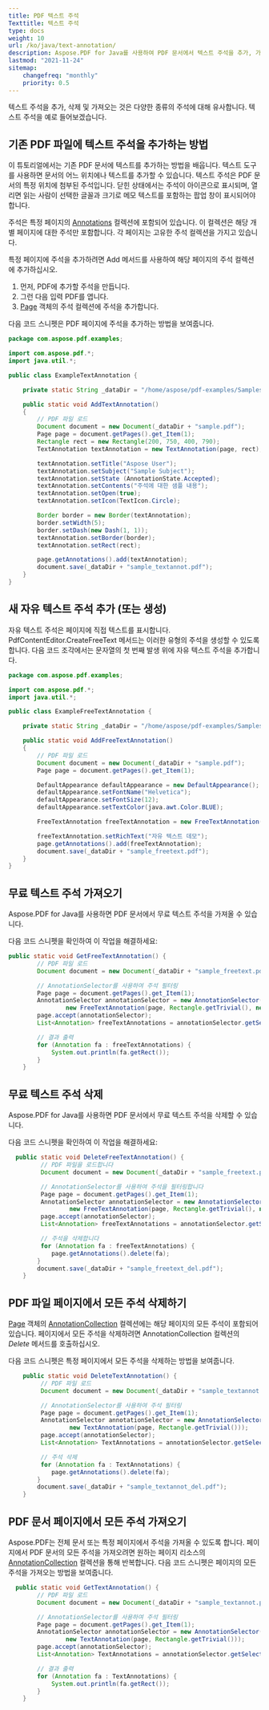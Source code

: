 ```yaml
---
title: PDF 텍스트 주석
Texttitle: 텍스트 주석
type: docs
weight: 10
url: /ko/java/text-annotation/
description: Aspose.PDF for Java를 사용하여 PDF 문서에서 텍스트 주석을 추가, 가져오기 및 삭제할 수 있습니다.
lastmod: "2021-11-24"
sitemap:
    changefreq: "monthly"
    priority: 0.5
---
```


텍스트 주석을 추가, 삭제 및 가져오는 것은 다양한 종류의 주석에 대해 유사합니다. 텍스트 주석을 예로 들어보겠습니다.

## 기존 PDF 파일에 텍스트 주석을 추가하는 방법

이 튜토리얼에서는 기존 PDF 문서에 텍스트를 추가하는 방법을 배웁니다. 텍스트 도구를 사용하면 문서의 어느 위치에나 텍스트를 추가할 수 있습니다. 텍스트 주석은 PDF 문서의 특정 위치에 첨부된 주석입니다. 닫힌 상태에서는 주석이 아이콘으로 표시되며, 열리면 읽는 사람이 선택한 글꼴과 크기로 메모 텍스트를 포함하는 팝업 창이 표시되어야 합니다.

주석은 특정 페이지의 [Annotations](https://reference.aspose.com/pdf/java/com.aspose.pdf/class-use/AnnotationCollection) 컬렉션에 포함되어 있습니다.
 이 컬렉션은 해당 개별 페이지에 대한 주석만 포함합니다. 각 페이지는 고유한 주석 컬렉션을 가지고 있습니다.

특정 페이지에 주석을 추가하려면 Add 메서드를 사용하여 해당 페이지의 주석 컬렉션에 추가하십시오.

1. 먼저, PDF에 추가할 주석을 만듭니다.
1. 그런 다음 입력 PDF를 엽니다.
1. [Page](https://reference.aspose.com/pdf/java/com.aspose.pdf/Page) 객체의 주석 컬렉션에 주석을 추가합니다.

다음 코드 스니펫은 PDF 페이지에 주석을 추가하는 방법을 보여줍니다.

```java
package com.aspose.pdf.examples;

import com.aspose.pdf.*;
import java.util.*;

public class ExampleTextAnnotation {

    private static String _dataDir = "/home/aspose/pdf-examples/Samples/";

    public static void AddTextAnnotation()
    {
        // PDF 파일 로드
        Document document = new Document(_dataDir + "sample.pdf");
        Page page = document.getPages().get_Item(1);
        Rectangle rect = new Rectangle(200, 750, 400, 790);
        TextAnnotation textAnnotation = new TextAnnotation(page, rect);

        textAnnotation.setTitle("Aspose User");
        textAnnotation.setSubject("Sample Subject");
        textAnnotation.setState (AnnotationState.Accepted);
        textAnnotation.setContents("주석에 대한 샘플 내용");
        textAnnotation.setOpen(true);
        textAnnotation.setIcon(TextIcon.Circle);

        Border border = new Border(textAnnotation);
        border.setWidth(5);
        border.setDash(new Dash(1, 1));
        textAnnotation.setBorder(border);
        textAnnotation.setRect(rect);

        page.getAnnotations().add(textAnnotation);
        document.save(_dataDir + "sample_textannot.pdf");
    }
}
```

## 새 자유 텍스트 주석 추가 (또는 생성)

자유 텍스트 주석은 페이지에 직접 텍스트를 표시합니다. PdfContentEditor.CreateFreeText 메서드는 이러한 유형의 주석을 생성할 수 있도록 합니다. 다음 코드 조각에서는 문자열의 첫 번째 발생 위에 자유 텍스트 주석을 추가합니다.

```java
package com.aspose.pdf.examples;

import com.aspose.pdf.*;
import java.util.*;

public class ExampleFreeTextAnnotation {

    private static String _dataDir = "/home/aspose/pdf-examples/Samples/";

    public static void AddFreeTextAnnotation()
    {
        // PDF 파일 로드
        Document document = new Document(_dataDir + "sample.pdf");
        Page page = document.getPages().get_Item(1);

        DefaultAppearance defaultAppearance = new DefaultAppearance();
        defaultAppearance.setFontName("Helvetica");
        defaultAppearance.setFontSize(12);
        defaultAppearance.setTextColor(java.awt.Color.BLUE);

        FreeTextAnnotation freeTextAnnotation = new FreeTextAnnotation(page, new Rectangle(300.0, 770.0, 400.0, 790.0), defaultAppearance);

        freeTextAnnotation.setRichText("자유 텍스트 데모");
        page.getAnnotations().add(freeTextAnnotation);
        document.save(_dataDir + "sample_freetext.pdf");
    }
}
```


## 무료 텍스트 주석 가져오기

Aspose.PDF for Java를 사용하면 PDF 문서에서 무료 텍스트 주석을 가져올 수 있습니다.

다음 코드 스니펫을 확인하여 이 작업을 해결하세요:

```java
public static void GetFreeTextAnnotation() {
        // PDF 파일 로드
        Document document = new Document(_dataDir + "sample_freetext.pdf");

        // AnnotationSelector를 사용하여 주석 필터링
        Page page = document.getPages().get_Item(1);
        AnnotationSelector annotationSelector = new AnnotationSelector(
                new FreeTextAnnotation(page, Rectangle.getTrivial(), new DefaultAppearance()));
        page.accept(annotationSelector);
        List<Annotation> freeTextAnnotations = annotationSelector.getSelected();

        // 결과 출력
        for (Annotation fa : freeTextAnnotations) {
            System.out.println(fa.getRect());
        }
    }
```

## 무료 텍스트 주석 삭제

Aspose.PDF for Java를 사용하면 PDF 문서에서 무료 텍스트 주석을 삭제할 수 있습니다.

다음 코드 스니펫을 확인하여 이 작업을 해결하세요:

```java
  public static void DeleteFreeTextAnnotation() {
         // PDF 파일을 로드합니다
         Document document = new Document(_dataDir + "sample_freetext.pdf");

         // AnnotationSelector를 사용하여 주석을 필터링합니다
         Page page = document.getPages().get_Item(1);
         AnnotationSelector annotationSelector = new AnnotationSelector(
                 new FreeTextAnnotation(page, Rectangle.getTrivial(), new DefaultAppearance()));
         page.accept(annotationSelector);
         List<Annotation> freeTextAnnotations = annotationSelector.getSelected();

         // 주석을 삭제합니다
         for (Annotation fa : freeTextAnnotations) {
            page.getAnnotations().delete(fa);
        }
        document.save(_dataDir + "sample_freetext_del.pdf");
    }
```

## PDF 파일 페이지에서 모든 주석 삭제하기

[Page](https://reference.aspose.com/pdf/java/com.aspose.pdf/Page) 객체의 [AnnotationCollection](https://reference.aspose.com/pdf/java/com.aspose.pdf/class-use/AnnotationCollection) 컬렉션에는 해당 페이지의 모든 주석이 포함되어 있습니다.
 페이지에서 모든 주석을 삭제하려면 AnnotationCollection 컬렉션의 *Delete* 메서드를 호출하십시오.

다음 코드 스니펫은 특정 페이지에서 모든 주석을 삭제하는 방법을 보여줍니다.

```java
    public static void DeleteTextAnnotation() {
         // PDF 파일 로드
         Document document = new Document(_dataDir + "sample_textannot.pdf");

         // AnnotationSelector를 사용하여 주석 필터링
         Page page = document.getPages().get_Item(1);
         AnnotationSelector annotationSelector = new AnnotationSelector(
                 new TextAnnotation(page, Rectangle.getTrivial()));
         page.accept(annotationSelector);
         List<Annotation> TextAnnotations = annotationSelector.getSelected();

         // 주석 삭제
         for (Annotation fa : TextAnnotations) {
            page.getAnnotations().delete(fa);
        }
        document.save(_dataDir + "sample_textannot_del.pdf");
    }
```

## PDF 문서 페이지에서 모든 주석 가져오기

Aspose.PDF는 전체 문서 또는 특정 페이지에서 주석을 가져올 수 있도록 합니다. 페이지에서 PDF 문서의 모든 주석을 가져오려면 원하는 페이지 리소스의 [AnnotationCollection](https://reference.aspose.com/pdf/java/com.aspose.pdf/class-use/AnnotationCollection) 컬렉션을 통해 반복합니다. 다음 코드 스니펫은 페이지의 모든 주석을 가져오는 방법을 보여줍니다.

```java
  public static void GetTextAnnotation() {
        // PDF 파일 로드
        Document document = new Document(_dataDir + "sample_textannot.pdf");

        // AnnotationSelector를 사용하여 주석 필터링
        Page page = document.getPages().get_Item(1);
        AnnotationSelector annotationSelector = new AnnotationSelector(
                new TextAnnotation(page, Rectangle.getTrivial()));
        page.accept(annotationSelector);
        List<Annotation> TextAnnotations = annotationSelector.getSelected();

        // 결과 출력
        for (Annotation fa : TextAnnotations) {
            System.out.println(fa.getRect());
        }
    }
```